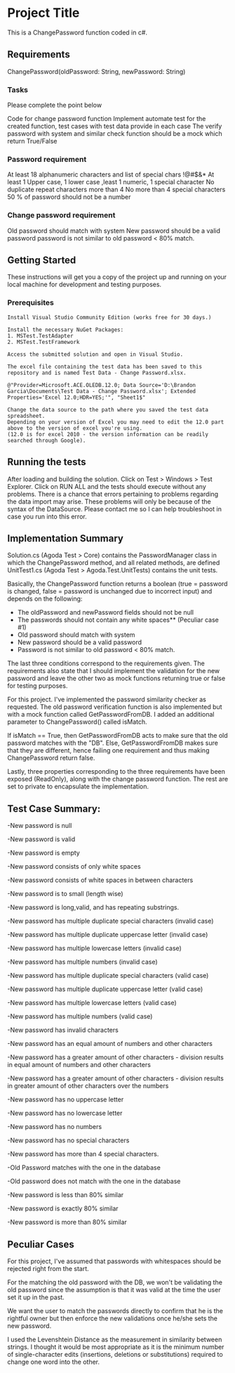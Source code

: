 # Project Title

This is a ChangePassword function coded in c#. 

## Requirements

ChangePassword(oldPassword: String, newPassword: String)

### Tasks

Please complete the point below

Code for change password function
Implement automate test for the created function, test cases with test data provide in each case
The verify password with system and similar check function should be a mock which return True/False
 
### Password requirement

At least 18 alphanumeric characters and list of special chars !@#$&*
At least 1 Upper case, 1 lower case ,least 1 numeric, 1 special character
No duplicate repeat characters more than 4
No more than 4 special characters
50 % of password should not be a number
 
### Change password requirement

Old password should match with system
New password should be a valid password
password is not similar to old password < 80% match.

## Getting Started

These instructions will get you a copy of the project up and running on your local machine for development and testing purposes.
### Prerequisites

```
Install Visual Studio Community Edition (works free for 30 days.)
```

```
Install the necessary NuGet Packages:
1. MSTest.TestAdapter
2. MSTest.TestFramework
```
```
Access the submitted solution and open in Visual Studio.
```
```
The excel file containing the test data has been saved to this repository and is named Test Data - Change Password.xlsx. 
```
```
@"Provider=Microsoft.ACE.OLEDB.12.0; Data Source='D:\Brandon Garcia\Documents\Test Data - Change Password.xlsx'; Extended Properties='Excel 12.0;HDR=YES;'", "Sheet1$"

Change the data source to the path where you saved the test data spreadsheet. 
Depending on your version of Excel you may need to edit the 12.0 part above to the version of excel you're using. 
(12.0 is for excel 2010 - the version information can be readily searched through Google).
```


## Running the tests

After loading and building the solution. Click on Test > Windows > Test Explorer.
Click on RUN ALL and the tests should execute without any problems. There is a chance that errors pertaining to problems regarding
the data import may arise. These problems will only be because of the syntax of the DataSource. Please contact me so I can help troubleshoot in case you run into this error.

## Implementation Summary

Solution.cs (Agoda Test > Core) contains the PasswordManager class in which the ChangePassword method, and all related methods, are defined
UnitTest1.cs (Agoda Test > Agoda.Test.UnitTests) contains the unit tests.

Basically, the ChangePassword function returns a boolean (true = password is changed, false = password is unchanged due to incorrect input) and depends on the following:
- The oldPassword and newPassword fields should not be null
- The passwords should not contain any white spaces** (Peculiar case #1)
- Old password should match with system
- New password should be a valid password
- Password is not similar to old password < 80% match.

The last three conditions correspond to the requirements given. The requirements also state that I should implement the
validation for the new password and leave the other two as mock functions returning true or false for testing purposes.

For this project. I've implemented the password similarity checker as requested. The old password verification function is also implemented but with a mock function called GetPasswordFromDB. I added an additional parameter to ChangePassword() called isMatch.

If isMatch == True, then GetPasswordFromDB acts to make sure that the old password matches with the "DB". Else, GetPasswordFromDB makes sure that they are different, hence failing one requirement and thus making ChangePassword return false.

Lastly, three properties corresponding to the three requirements have been exposed (ReadOnly), along with the change password function. The rest are set to private to encapsulate the implementation.

## Test Case Summary:

-New password is null

-New password is valid

-New password is empty

-New password consists of only white spaces

-New password consists of white spaces in between characters

-New password is to small (length wise)

-New password is long,valid, and has repeating substrings.

-New password has multiple duplicate special characters (invalid case)

-New password has multiple duplicate uppercase letter (invalid case)

-New password has multiple lowercase letters (invalid case)

-New password has multiple numbers (invalid case)

-New password has multiple duplicate special characters (valid case)

-New password has multiple duplicate uppercase letter (valid case)

-New password has multiple lowercase letters (valid case)

-New password has multiple numbers (valid case)

-New password has invalid characters

-New password has an equal amount of numbers and other characters

-New password has a greater amount of other characters - division results in equal amount of numbers and other characters

-New password has a greater amount of other characters - division results in greater amount of other characters over the numbers

-New password has no uppercase letter

-New password has no lowercase letter

-New password has no numbers

-New password has no special characters

-New password has more than 4 special characters.

-Old Password matches with the one in the database

-Old password does not match with the one in the database

-New password is less than 80% similar

-New password is exactly 80% similar

-New password is more than 80% similar


## Peculiar Cases
For this project, I've assumed that passwords with whitespaces should be rejected right from the start.

For the matching the old password with the DB, we won't be validating the old password since the assumption is that it was valid at the time the user set it up in the past.

We want the user to match the passwords directly to confirm that he is the rightful owner but then enforce the new validations once he/she sets the new password.

I used the Levenshtein Distance as the measurement in similarity between strings. I thought it would be most appropriate as it is the minimum number of single-character edits (insertions, deletions or substitutions) required to change one word into the other.

